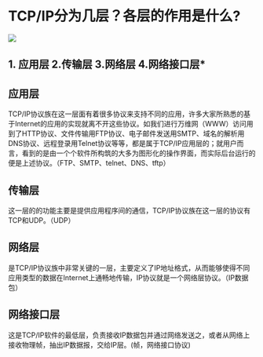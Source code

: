 # TCP/IP分为几层？各层的作用是什么?
![](https://img2018.cnblogs.com/blog/1834003/202002/1834003-20200215145418390-1875816330.png)
## 1. 应用层 2.传输层 3.网络层 4.网络接口层*

## 应用层
TCP/IP协议族在这一层面有着很多协议来支持不同的应用，许多大家所熟悉的基于Internet的应用的实现就离不开这些协议。如我们进行万维网（WWW）访问用到了HTTP协议、文件传输用FTP协议、电子邮件发送用SMTP、域名的解析用DNS协议、远程登录用Telnet协议等等，都是属于TCP/IP应用层的；就用户而言，看到的是由一个个软件所构筑的大多为图形化的操作界面，而实际后台运行的便是上述协议。（FTP、SMTP、telnet、DNS、tftp）

## 传输层
这一层的的功能主要是提供应用程序间的通信，TCP/IP协议族在这一层的协议有TCP和UDP。（UDP）

## 网络层
是TCP/IP协议族中非常关键的一层，主要定义了IP地址格式，从而能够使得不同应用类型的数据在Internet上通畅地传输，IP协议就是一个网络层协议。（IP数据包）

## 网络接口层
这是TCP/IP软件的最低层，负责接收IP数据包并通过网络发送之，或者从网络上接收物理帧，抽出IP数据报，交给IP层。(帧，网络接口协议)



